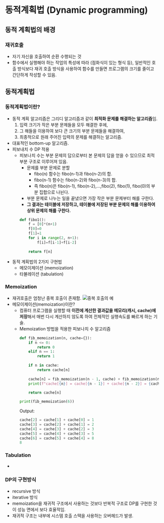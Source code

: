 동적계획법 (Dynamic programming)
=======
## 동적 계획법의 배경
### 재귀호출
- 자기 자신을 호출하여 순환 수행되는 것
- 함수에서 실행해야 하는 작업의 특성에 따라 (점화식이 있는 형식 등), 일반적인 호출 방식보다 재귀 호출 방식을 사용하여 함수를 만들면 프로그램의 크기를 줄이고 간단하게 작성할 수 있음.


## 동적계획법
### 동적계획법이란?
- 동적 계획 알고리즘은 그리디 알고리즘과 같이 **최적화 문제를 해결하는 알고리즘**임.
  1. 입력 크기가 작은 부분 문제들을 모두 해결한 후에, 
  2. 그 해들을 이용하여 보다 큰 크기의 부분 문제들을 해결하여,
  3. 최종적으로 원래 주어진 입력의 문제를 해결하는 알고리즘.
- 대표적인 bottom-up 알고리즘.
- 피보내치 수 DP 적용
  - 피보나치 수는 부분 문제의 답으로부터 본 문제의 답을 얻을 수 있으므로 최적 부분 구조로 이루어져 있음.
    - 문제를 부분 문제로 분할
      - fibo(n) 함수는 fibo(n-1)과 fibo(n-2)의 합.
      - fibo(n-1) 함수는 fibo(n-2)와 fibo(n-3)의 합.
      - 즉 fibo(n)은 fibo(n-1), fibo(n-2),...,fibo(2), fibo(1), fibo(0)의 부분 집합으로 나뉜다.
    - 부분 문제로 나누는 일을 끝냈으면 가장 작은 부분 문제부터 해를 구한다.
    - **그 결과는 테이블에 저장하고, 테이블에 저장된 부분 문제의 해를 이용하여 상위 문제의 해를 구한다.**
    ```python
    def fibo1():
        f = [0]*(n+1)
        f[0]=0
        f[1]=1
        for i in range(2, n+1):
            f[i]=f[i-1]+f[i-2]
        
        return f[n]
    ```
- 동적 계획법의 2가지 구현법
  - 메모이제이션 (memoization)
  - 타뷸레이션 (tabulation)
### Memoization
- 재귀호출은 엄청난 중복 호출이 존재함.
  ![중복 호출의 예](http://thumbnail.egloos.net/600x0/http://pds16.egloos.com/pds/200908/25/06/e0082306_4a936c5655eda.jpg)
- 메모이제이션(memoization)이란? 
  - 컴퓨터 프로그램을 실행할 때 **이전에 계산한 결과값을 메모리(캐시, cache)에 저장**해서 매번 다시 계산하지 않도록 하여 전체적인 실행속도를 빠르게 하는 기술.
  - Memoization 방법을 적용한 피보나치 수 알고리즘  
    ```python
    def fib_memoization(n, cache={}):
        if n <= 0:
            return 0
        elif n == 1:
            return 1
        
        if n in cache:
            return cache[n]
        
        cache[n] = fib_memoization(n - 1, cache) + fib_memoization(n - 2, cache)
        print(f"cache[{n}] = cache[{n - 1}] + cache[{n - 2}] = {cache[n]}")
        
        return cache[n]

    print(fib_memoization(6))
    ```
    Output:
    ```python
    cache[2] = cache[1] + cache[0] = 1
    cache[3] = cache[2] + cache[1] = 2
    cache[4] = cache[3] + cache[2] = 3
    cache[5] = cache[4] + cache[3] = 5
    cache[6] = cache[5] + cache[4] = 8
    8
    ```

### Tabulation
- 
### DP의 구현방식
- recursive 방식
- iterative 방식
- memoization을 재귀적 구조에서 사용하는 것보다 반복적 구조로 DP를 구현한 것이 성능 면에서 보다 효율적임.
- 재귀적 구조는 내부에 시스템 호출 스택을 사용하는 오버헤드가 발생.